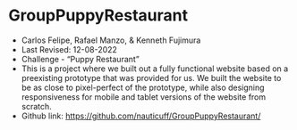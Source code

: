 # GroupPuppyRestaurant
- Carlos Felipe, Rafael Manzo, & Kenneth Fujimura
- Last Revised: 12-08-2022
- Challenge - “Puppy Restaurant”
- This is a project where we built out a fully functional website based on a preexisting prototype that was provided for us. We built the website to be as close to pixel-perfect of the prototype, while also designing responsiveness for mobile and tablet versions of the website from scratch.
- Github link: https://github.com/nauticuff/GroupPuppyRestaurant/